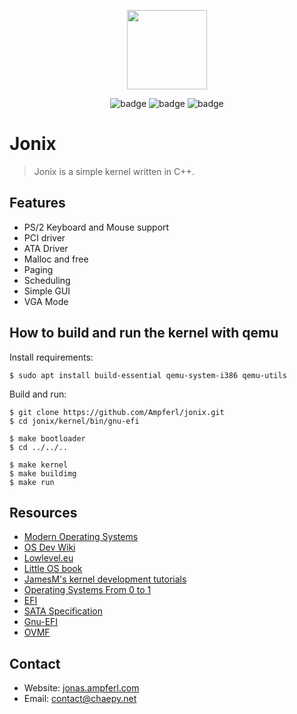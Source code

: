 <p align="center">
  <img style="text-align:center" src="https://i.imgur.com/mC38RUG.png" height="127px" width="128px">
</p>

<center>

![badge](https://img.shields.io/github/last-commit/Ampferl/jonix)
![badge](https://tokei.rs/b1/github/Ampferl/jonix)
![badge](https://badgen.net/github/stars/Ampferl/jonix)

</center>

# Jonix
> Jonix is a simple kernel written in C++. 

## Features
- PS/2 Keyboard and Mouse support
- PCI driver
- ATA Driver
- Malloc and free
- Paging
- Scheduling
- Simple GUI
- VGA Mode

## How to build and run the kernel with qemu
Install requirements:
```shell
$ sudo apt install build-essential qemu-system-i386 qemu-utils
```
Build and run:
```shell
$ git clone https://github.com/Ampferl/jonix.git
$ cd jonix/kernel/bin/gnu-efi

$ make bootloader
$ cd ../../..

$ make kernel
$ make buildimg
$ make run
```

## Resources
- [Modern Operating Systems](https://www.amazon.de/Modern-Operating-Systems-Andrew-Tanenbaum/dp/1292061421/ref=pd_vtp_1?pd_rd_w=woz7F&pf_rd_p=4e0c7b51-e41d-4568-8470-6e0da61f6c1d&pf_rd_r=5RKT0SZAHSTB74EE6XNE&pd_rd_r=62b20c45-7b68-4640-a583-50b58a4f9404&pd_rd_wg=Ypblr&pd_rd_i=1292061421&psc=1)
- [OS Dev Wiki](https://wiki.osdev.org/Expanded_Main_Page)
- [Lowlevel.eu](http://www.lowlevel.eu/wiki/Hauptseite)
- [Little OS book](https://littleosbook.github.io/)
- [JamesM's kernel development tutorials](http://jamesmolloy.co.uk/tutorial_html/)
- [Operating Systems From 0 to 1](https://tuhdo.github.io/os01/)
- [EFI](http://developer.intel.com/technology/efia)
- [SATA Specification](https://www.intel.com.au/content/dam/www/public/us/en/documents/technical-specifications/serial-ata-ahci-spec-rev1-3-1.pdf#zoom=100)
- [Gnu-EFI](https://github.com/geneC/gnu-efi/tree/master/gnu-efi-3.0)
- [OVMF](https://github.com/tianocore/tianocore.github.io/wiki/OVMF)
## Contact
- Website: [jonas.ampferl.com](https://jonas.ampferl.com/)
- Email: [contact@chaepy.net](mailto:contact@chaepy.net)
